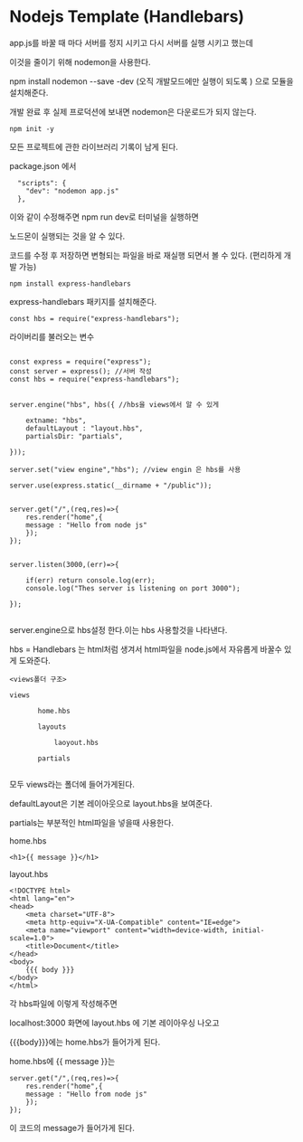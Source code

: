 # Nodejs Template (Handlebars)

app.js를 바꿀 때 마다 서버를 정지 시키고 다시 서버를 실행 시키고 했는데

이것을 줄이기 위해  nodemon을 사용한다. 

npm install nodemon --save -dev (오직 개발모드에만 실행이 되도록 ) 으로 모듈을 설치해준다.

개발 완료 후 실제 프로덕션에 보내면 nodemon은 다운로드가 되지 않는다.



```
npm init -y 
```

모든 프로젝트에 관한 라이브러리 기록이 남게 된다.



package.json 에서

```
  "scripts": {
    "dev": "nodemon app.js"
  },
```

이와 같이 수정해주면  npm run dev로 터미널을 실행하면

노드몬이 실행되는 것을 알 수 있다.

코드를 수정 후 저장하면 변형되는 파일을 바로 재실행 되면서 볼 수 있다. (편리하게 개발 가능)



```
npm install express-handlebars
```

express-handlebars 패키지를 설치해준다.



```
const hbs = require("express-handlebars");
```

라이버리를 불러오는 변수 





```

const express = require("express"); 
const server = express(); //서버 작성
const hbs = require("express-handlebars");


server.engine("hbs", hbs({ //hbs을 views에서 알 수 있게 

    extname: "hbs",
    defaultLayout : "layout.hbs",
    partialsDir: "partials",

}));

server.set("view engine","hbs"); //view engin 은 hbs를 사용

server.use(express.static(__dirname + "/public"));


server.get("/",(req,res)=>{
    res.render("home",{
    message : "Hello from node js"
    });
});


server.listen(3000,(err)=>{ 
    
    if(err) return console.log(err);
    console.log("Thes server is listening on port 3000");

});


```



server.engine으로  hbs설정 한다.이는 hbs 사용할것을 나타낸다.

hbs = Handlebars 는 html처럼 생겨서 html파일을 node.js에서 자유롭게 바꿀수 있게 도와준다.

```
<views폴더 구조>

views

	​	home.hbs

	​	layouts

		​	laoyout.hbs

	​	partials


```

모두 views라는 폴더에 들어가게된다.

defaultLayout은 기본 레이아웃으로 layout.hbs을 보여준다.

partials는 부분적인 html파일을 넣을때 사용한다. 



home.hbs

```
<h1>{{ message }}</h1>
```



layout.hbs

```
<!DOCTYPE html>
<html lang="en">
<head>
    <meta charset="UTF-8">
    <meta http-equiv="X-UA-Compatible" content="IE=edge">
    <meta name="viewport" content="width=device-width, initial-scale=1.0">
    <title>Document</title>
</head>
<body>
    {{{ body }}}
</body>
</html>
```

각 hbs파일에 이렇게 작성해주면 

localhost:3000 화면에 layout.hbs 에 기본 레이아우싱 나오고 

{{{body}}}에는 home.hbs가 들어가게 된다.

home.hbs에 {{ message }}는 

```
server.get("/",(req,res)=>{
    res.render("home",{
    message : "Hello from node js"
    });
});
```

이 코드의 message가 들어가게 된다.